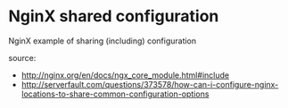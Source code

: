 # NginX shared configuration

NginX example of sharing (including) configuration


source:

* http://nginx.org/en/docs/ngx_core_module.html#include
* http://serverfault.com/questions/373578/how-can-i-configure-nginx-locations-to-share-common-configuration-options
